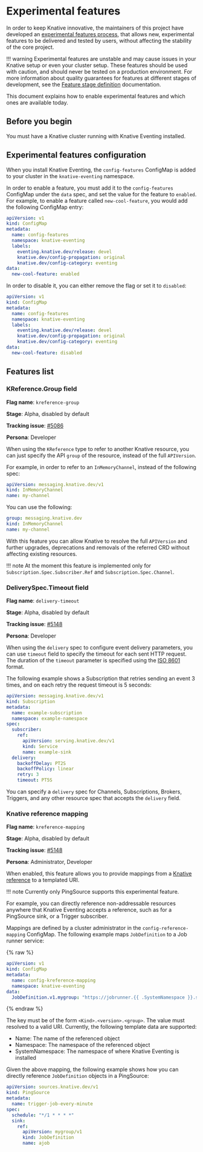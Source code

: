 # Experimental features

In order to keep Knative innovative, the maintainers of this project have
developed an
[experimental features process](https://github.com/knative/eventing/blob/main/docs/experimental-features.md),
that allows new, experimental features to be delivered and tested by users,
without affecting the stability of the core project.

<!--TODO: Add note about HOW / where users can provide feedback, otherwise there's not much point mentioning that-->

!!! warning
    Experimental features are unstable and may cause issues in your
Knative setup or even your cluster setup. These features should be used with
caution, and should never be tested on a production environment. For more
information about quality guarantees for features at different stages of
development, see the
[Feature stage definition](https://github.com/knative/eventing/blob/main/docs/experimental-features.md#stage-definition)
documentation.

This document explains how to enable experimental features and which ones are
available today.

## Before you begin

You must have a Knative cluster running with Knative Eventing installed.

## Experimental features configuration

When you install Knative Eventing, the `config-features` ConfigMap is added to
your cluster in the `knative-eventing` namespace.

In order to enable a feature, you must add it to the `config-features` ConfigMap
under the `data` spec, and set the value for the feature to `enabled`. For example,
to enable a feature called `new-cool-feature`, you would add the following ConfigMap
entry:

```yaml
apiVersion: v1
kind: ConfigMap
metadata:
  name: config-features
  namespace: knative-eventing
  labels:
    eventing.knative.dev/release: devel
    knative.dev/config-propagation: original
    knative.dev/config-category: eventing
data:
  new-cool-feature: enabled
```

In order to disable it, you can either remove the flag or set it to `disabled`:

```yaml
apiVersion: v1
kind: ConfigMap
metadata:
  name: config-features
  namespace: knative-eventing
  labels:
    eventing.knative.dev/release: devel
    knative.dev/config-propagation: original
    knative.dev/config-category: eventing
data:
  new-cool-feature: disabled
```

## Features list

### KReference.Group field

**Flag name**: `kreference-group`

**Stage**: Alpha, disabled by default

**Tracking issue**: [#5086](https://github.com/knative/eventing/issues/5086)

**Persona**: Developer

When using the `KReference` type to refer to another Knative resource, you can
just specify the API `group` of the resource, instead of the full `APIVersion`.

For example, in order to refer to an `InMemoryChannel`, instead of the following
spec:

```yaml
apiVersion: messaging.knative.dev/v1
kind: InMemoryChannel
name: my-channel
```

You can use the following:

```yaml
group: messaging.knative.dev
kind: InMemoryChannel
name: my-channel
```

With this feature you can allow Knative to resolve the full `APIVersion` and
further upgrades, deprecations and removals of the referred CRD without
affecting existing resources.

!!! note
    At the moment this feature is implemented only for
    `Subscription.Spec.Subscriber.Ref` and `Subscription.Spec.Channel`.

### DeliverySpec.Timeout field

**Flag name**: `delivery-timeout`

**Stage**: Alpha, disabled by default

**Tracking issue**: [#5148](https://github.com/knative/eventing/issues/5148)

**Persona**: Developer

When using the `delivery` spec to configure event delivery parameters, you can
use `timeout` field to specify the timeout for each sent HTTP request. The
duration of the `timeout` parameter is specified using the
[ISO 8601](https://en.wikipedia.org/wiki/ISO_8601#Times) format.

The following example shows a Subscription that retries sending an event 3
times, and on each retry the request timeout is 5 seconds:

```yaml
apiVersion: messaging.knative.dev/v1
kind: Subscription
metadata:
  name: example-subscription
  namespace: example-namespace
spec:
  subscriber:
    ref:
      apiVersion: serving.knative.dev/v1
      kind: Service
      name: example-sink
  delivery:
    backoffDelay: PT2S
    backoffPolicy: linear
    retry: 3
    timeout: PT5S
```

You can specify a `delivery` spec for Channels, Subscriptions, Brokers,
Triggers, and any other resource spec that accepts the `delivery` field.

### Knative reference mapping

**Flag name**: `kreference-mapping`

**Stage**: Alpha, disabled by default

**Tracking issue**: [#5148](https://github.com/knative/eventing/issues/5593)

**Persona**: Administrator, Developer

When enabled, this feature allows you to provide mappings from a [Knative reference](https://github.com/knative/specs/blob/main/specs/eventing/overview.md#destination) to a templated URI.


!!! note
    Currently only PingSource supports this experimental feature.

For example, you can directly reference non-addressable resources anywhere that Knative Eventing accepts a reference, such as for a PingSource sink, or a Trigger subscriber.

Mappings are defined by a cluster administrator in the `config-reference-mapping` ConfigMap.
The following example maps `JobDefinition` to a Job runner service:

{% raw %}

```yaml
apiVersion: v1
kind: ConfigMap
metadata:
  name: config-kreference-mapping
  namespace: knative-eventing
data:
  JobDefinition.v1.mygroup: "https://jobrunner.{{ .SystemNamespace }}.svc.cluster.local/{{ .Name }}"
```

{% endraw %}

The key must be of the form `<Kind>.<version>.<group>`. The value must resolved
to a valid URI. Currently, the following template data are supported:

- Name: The name of the referenced object
- Namespace: The namespace of the referenced object
- SystemNamespace: The namespace of where Knative Eventing is installed

Given the above mapping, the following example shows how you can directly reference
`JobDefinition` objects in a PingSource:

```yaml
apiVersion: sources.knative.dev/v1
kind: PingSource
metadata:
  name: trigger-job-every-minute
spec:
  schedule: "*/1 * * * *"
  sink:
    ref:
      apiVersion: mygroup/v1
      kind: JobDefinition
      name: ajob
```

